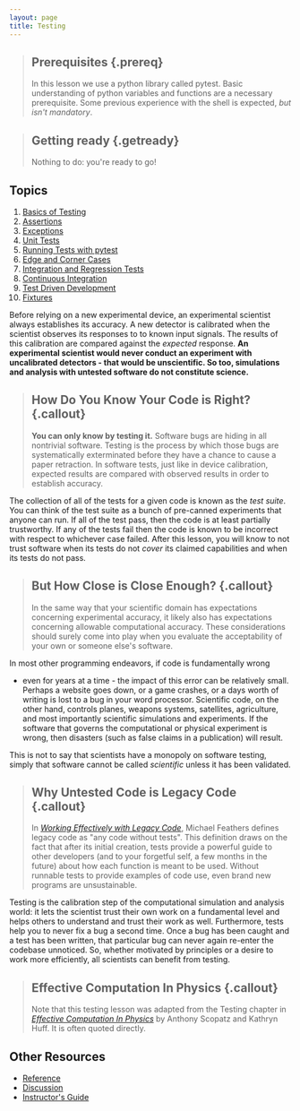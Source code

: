 ```yaml
---
layout: page
title: Testing
---
```


> ## Prerequisites {.prereq}
>
> In this lesson we use a python library called pytest.
> Basic understanding of python variables and functions are a necessary
> prerequisite.
> Some previous experience with the shell is expected,
> *but isn't mandatory*.


> ## Getting ready {.getready}
>
> Nothing to do: you're ready to go!

## Topics

1.  [Basics of Testing](01-basics.html)
2.  [Assertions](02-assertions.html)
3.  [Exceptions](03-exceptions.html)
4.  [Unit Tests](04-units.html)
5.  [Running Tests with pytest](05-pytest.html)
6.  [Edge and Corner Cases](06-edges.html)
7.  [Integration and Regression Tests](07-integration.html)
8.  [Continuous Integration](08-ci.html)
9.  [Test Driven Development](09-tdd.html)
10. [Fixtures](10-fixtures.html)

Before relying on a new experimental device, an experimental scientist always
establishes its accuracy. A new detector is calibrated when the scientist
observes its responses to to known input signals. The results of this
calibration are compared against the _expected_ response. **An experimental
scientist would never conduct an experiment with uncalibrated detectors - that
would be unscientific. So too, simulations and analysis with untested
software do not constitute science.**

> ## How Do You Know Your Code is Right? {.callout}
>
> **You can only know by testing it.** Software bugs are hiding in all
> nontrivial software. Testing is the process by which those bugs are
> systematically exterminated before they have a chance to cause a paper
> retraction. In software tests, just like in device calibration, expected
> results are compared with observed results in order to establish accuracy.

The collection of all of the tests for a given code is known as the _test
suite_. You can think of the test suite as a bunch of pre-canned experiments
that anyone can run. If all of the test pass, then the code is at least
partially trustworthy. If any of the tests fail then the code is known to be
incorrect with respect to whichever case failed.  After this lesson, you will
know to not trust software when its tests do not _cover_ its claimed
capabilities and when its tests do not pass.

> ## But How Close is Close Enough? {.callout}
>
> In the same way that your scientific domain has expectations concerning
> experimental accuracy, it likely also has expectations concerning allowable
> computational accuracy. These considerations should surely come into play
> when you evaluate the acceptability of your own or someone else's software.

In most other programming endeavors, if code is fundamentally wrong
- even for years at a time - the impact of this error can be relatively small.
Perhaps a website goes down, or a game crashes, or a days worth of writing is
lost to a bug in your word processor. Scientific code, on the other hand,
controls planes, weapons systems, satellites, agriculture, and most importantly
scientific simulations and experiments. If the software that governs the
computational or physical experiment is wrong, then disasters (such as false
claims in a publication) will result.

This is not to say that scientists have a monopoly on software testing, simply
that software cannot be called _scientific_ unless it has been validated.

> ## Why Untested Code is Legacy Code {.callout}
>
> In *[Working Effectively with Legacy Code](http://www.amazon.com/Working-Effectively-Legacy-Michael-Feathers/dp/0131177052/)*,
> Michael Feathers defines legacy
> code as "any code without tests". This definition draws on the fact that
> after its initial creation, tests provide a powerful guide to other
> developers (and to your forgetful self, a few months in the future) about how
> each function is meant to be used. Without runnable tests to provide examples
> of code use, even brand new programs are unsustainable.

Testing is the calibration step of the computational simulation and analysis
world: it lets the scientist trust their own work on a fundamental level and
helps others to understand and trust their work as well.
Furthermore, tests help you to never fix a bug a second time. Once a bug has
been caught and a test has been written, that particular bug can never again
re-enter the codebase unnoticed. So, whether motivated by principles or a
desire to work more efficiently, all scientists can benefit from testing.

> ## Effective Computation In Physics {.callout}
>
> Note that this testing lesson was adapted from the Testing chapter in
> *[Effective Computation In Physics](http://physics.codes)*
> by Anthony Scopatz and Kathryn Huff.
> It is often quoted directly.


## Other Resources

*   [Reference](reference.html)
*   [Discussion](discussion.html)
*   [Instructor's Guide](instructors.html)
